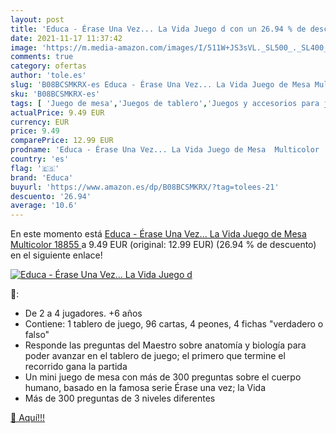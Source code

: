 ```yaml
---
layout: post
title: 'Educa - Érase Una Vez... La Vida Juego d con un 26.94 % de descuento'
date: 2021-11-17 11:37:42
image: 'https://m.media-amazon.com/images/I/511W+JS3sVL._SL500_._SL400_.jpg'
comments: true
category: ofertas
author: 'tole.es'
slug: 'B08BCSMKRX-es Educa - Érase Una Vez... La Vida Juego de Mesa Multicolor...'
sku: 'B08BCSMKRX-es'
tags: [ 'Juego de mesa','Juegos de tablero','Juegos y accesorios para juegos','Juguetes','Juguetes y juegos','de','educa','juego','mesa', ]
actualPrice: 9.49 EUR
currency: EUR
price: 9.49
comparePrice: 12.99 EUR
prodname: 'Educa - Érase Una Vez... La Vida Juego de Mesa  Multicolor  18855 '
country: 'es'
flag: '🇪🇸'
brand: 'Educa'
buyurl: 'https://www.amazon.es/dp/B08BCSMKRX/?tag=tolees-21'
descuento: '26.94'
average: '10.6'
---
```


En este momento está [Educa - Érase Una Vez... La Vida Juego de Mesa  Multicolor  18855 ](https://www.amazon.es/dp/B08BCSMKRX/?tag=tolees-21) a 9.49 EUR (original: 12.99 EUR) (26.94 %  de descuento) en el siguiente enlace!

[![Educa - Érase Una Vez... La Vida Juego d](https://m.media-amazon.com/images/I/511W+JS3sVL._SL500_._SL400_.jpg)](https://www.amazon.es/dp/B08BCSMKRX/?tag=tolees-21)

🔎:

- De 2 a 4 jugadores. +6 años
- Contiene: 1 tablero de juego, 96 cartas, 4 peones, 4 fichas "verdadero o falso"
- Responde las preguntas del Maestro sobre anatomía y biología para poder avanzar en el tablero de juego; el primero que termine el recorrido gana la partida
- Un mini juego de mesa con más de 300 preguntas sobre el cuerpo humano, basado en la famosa serie Érase una vez; la Vida
- Más de 300 preguntas de 3 niveles diferentes

[🛒 Aquí!!!](https://www.amazon.es/dp/B08BCSMKRX/?tag=tolees-21)
